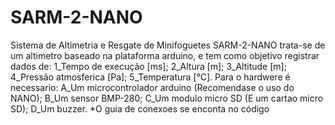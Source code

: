 # SARM-2-NANO
Sistema de Altimetria e Resgate de Minifoguetes
  SARM-2-NANO trata-se de um altimetro baseado na plataforma arduino, e tem como objetivo registrar dados de:
    1_Tempo de execução   [ms];
    2_Altura               [m];
    3_Altitude             [m];
    4_Pressão atmosferica [Pa];
    5_Temperatura         [°C].
  Para o hardwere é necessario:
    A_Um microcontrolador arduino (Recomendase o uso do NANO);
    B_Um sensor BMP-280;
    C_Um modulo micro SD (E um cartao micro SD);
    D_Um buzzer.
    *O guia de conexoes se enconta no código
